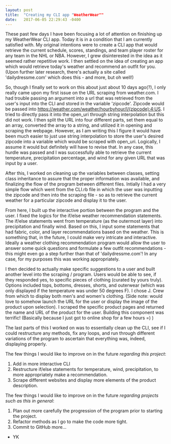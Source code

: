 ```yaml
---
layout: post
title:  "Creating my CLI app "WeatherWear""
date:   2017-06-05 22:29:43 -0400
---
```



These past few days I have been focusing a lot of attention on finishing up my WeatherWear CLI app. Today it is in a condition that I am currently satisfied with.
My original intentions were to create a CLI app that would retrieve the current schedule, scores, standings, and team player roster for any team in the NHL or NBA. However, I grew disinterested in the idea as it seemed rather repetitive work. I then settled on the idea of creating an app which would retrieve today's weather and recommend an outfit for you. (Upon further later research, there's actually a site called 'dailydressme.com' which does this - and more, but oh well!)

So, though I finally set to work on this about just about 10 days ago(?), I only really came upon my first issue on the URL scraping from weather.com. I had trouble passing an argument into a url that was retrieved from the user's input into the CLI and stored in the variable 'zipcode'. Zipcode would be passed into https://weather.com/weather/hourbyhour/l/(zipcode):4:US. I tried to directly pass it into the open_uri through string interpolation but this did not work. I then split the URL into four different parts, set them equal to an array, converted the array to a string, and utilized it in opening and scraping the webpage. However, as I am writing this I figure it would have been much easier to just use string interpolation to store the user's desired zipcode into a variable which would be scraped with open_uri. Logically, I assume it would but definitely will have to revise that. In any case, this hurdle was passed and I was successfully able to retrieve the current temperature, precipitation percentage, and wind for any given URL that was input by a user. 

After this, I worked on cleaning up the variables between classes, setting class inheritance to assure that the proper information was available, and finalizing the flow of the program between different files. Intially I had a very simple flow which went from the CLI.rb file in which the user was inputting the zipcode and then into the scraping file - so as to retrieve the current weather for a particular zipcode and display it to the user. 

From here, I built up the interactive portion between the program and the user. I fixed the logics for the if/else weather recommendation statements. The if/else statements went from temperature (as the outermost layer) into precipitation and finally wind. Based on this, I input some statements that had fabric, color, and layer recommendations based on the weather. This is something that, in the future, I could make very intricate and interactive. Ideally a weather clothing recommendation program would allow the user to answer some quick questions and formulate a few outfit recommendations - this might even go a step further than that of 'dailydressme.com'! In any case, for my purposes this was working appropriately.

I then decided to actually make specific suggestions to a user and built another level into the scraping / program. Users would be able to see, if they responded yes, to specific pieces of clothing (curated by yours truly). 
Options included tops, bottoms, dresses, shorts, and outerwear (which was only displayed if the temperature was under 50 degrees F). I chose J. Crew from which to display both men's and women's clothing. (Side note: would love to somehow launch the URL for the user or display the image of the product upon selection).
I scraped the specific product pages and returned the name and URL of the product for the user. 
Building this component was terrific! (Basically because I just got to online shop for a few hours =) )


The last parts of this I worked on was to essentially clean up the CLI, see if I could restructure any methods, fix any loops, and run through different variations of the program to ascertain that everything was, indeed, displaying properly.

The few things I would like to improve on in the future *regarding this project*:
1. Add in more interactive CLI
2. Restructure if/else statements for temperature, wind, precipitation, to more appropriately make a recommendation.
3. Scrape different websites and display more elements of the product description.

The few things I would like to improve on in the future *regarding projects such as this in general*:
1. Plan out more carefully the progression of the program prior to starting the project.
2. Refactor methods as I go to make the code more tight.
3. Commit to GitHub more...

- YK
